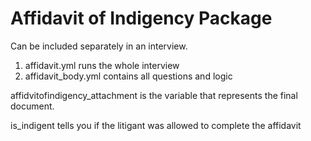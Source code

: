 # Affidavit of Indigency Package

Can be included separately in an interview.

1. affidavit.yml runs the whole interview
1. affidavit_body.yml contains all questions and logic

affidvitofindigency_attachment is the variable that represents the final document.

is_indigent tells you if the litigant was allowed to complete the affidavit

